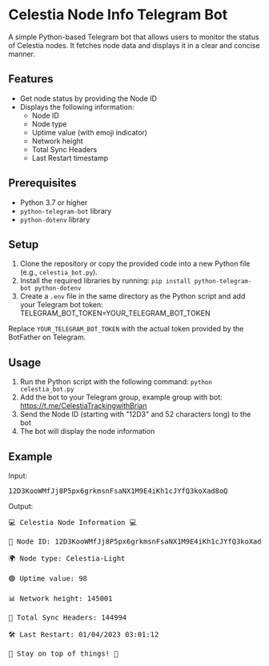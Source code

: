 # Celestia Node Info Telegram Bot

A simple Python-based Telegram bot that allows users to monitor the status of Celestia nodes. It fetches node data and displays it in a clear and concise manner.

## Features

- Get node status by providing the Node ID
- Displays the following information:
  - Node ID
  - Node type
  - Uptime value (with emoji indicator)
  - Network height
  - Total Sync Headers
  - Last Restart timestamp

## Prerequisites

- Python 3.7 or higher
- `python-telegram-bot` library
- `python-dotenv` library

## Setup

1. Clone the repository or copy the provided code into a new Python file (e.g., `celestia_bot.py`).
2. Install the required libraries by running: `pip install python-telegram-bot python-dotenv`
3. Create a `.env` file in the same directory as the Python script and add your Telegram bot token: TELEGRAM_BOT_TOKEN=YOUR_TELEGRAM_BOT_TOKEN

Replace `YOUR_TELEGRAM_BOT_TOKEN` with the actual token provided by the BotFather on Telegram.

## Usage

1. Run the Python script with the following command: `python celestia_bot.py`
2. Add the bot to your Telegram group, example group with bot: https://t.me/CelestiaTrackingwithBrian
3. Send the Node ID (starting with "12D3" and 52 characters long) to the bot
4. The bot will display the node information

## Example

Input:

<pre>
12D3KooWMfJj8P5px6grkmsnFsaNX1M9E4iKh1cJYfQ3koXad8oQ
</pre>



Output:

<pre>
💻 Celestia Node Information 💻

🔗 Node ID: 12D3KooWMfJj8P5px6grkmsnFsaNX1M9E4iKh1cJYfQ3koXad8oQ

🌍 Node type: Celestia-Light

🟢 Uptime value: 98

📊 Network height: 145001

🚀 Total Sync Headers: 144994

🛠 Last Restart: 01/04/2023 03:01:12

🔔 Stay on top of things! 🚀
</pre>
